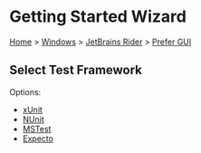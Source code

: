 # Getting Started Wizard

[Home](/docs/wiz/readme.md) > [Windows](Windows.md) > [JetBrains Rider](Windows_Rider.md) > [Prefer GUI](Windows_Rider_Gui.md)

## Select Test Framework

Options:
 * [xUnit](Windows_Rider_Gui_xUnit.md)
 * [NUnit](Windows_Rider_Gui_NUnit.md)
 * [MSTest](Windows_Rider_Gui_MSTest.md)
 * [Expecto](Windows_Rider_Gui_Expecto.md)
